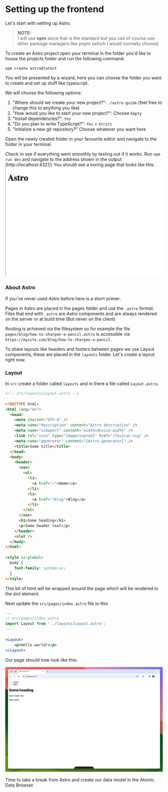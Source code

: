 # Setting up the frontend

Let's start with setting up Astro.

> **NOTE:** </br>
> I will use **npm** since that is the standard but you can of course use other package managers like pnpm (which I would normally choose)

To create an Astro project open your terminal in the folder you'd like to house the projects folder and run the following command:

```
npm create astro@latest
```

You will be presented by a wizard, here you can choose the folder you want to create and set up stuff like typescript.

We will choose the following options:

1. "Where should we create your new project?": `./astro-guide` (feel free to change this to anything you like)
2. "How would you like to start your new project?": Choose `Empty`
3. "Install dependencies?": `Yes`
4. "Do you plan to write TypeScript?": `Yes` > `Strict`
5. "Initialize a new git repository?" Choose whatever you want here

Open the newly created folder in your favourite editor and navigate to the folder in your terminal.

Check to see if everything went smoothly by testing out if it works. Run `npm run dev` and navigate to the address shown in the output (http://localhost:4321/)
You should see a boring page that looks like this:
![Astro](img/3-1.webp)

### About Astro

If you've never used Astro before here is a short primer:

Pages in Astro are placed in the pages folder and use the `.astro` format.
Files that end with `.astro` are Astro components and are always rendered on the server or at build time (But never on the client)

Routing is achieved via the filesystem so for example the file `pages/blog/how-to-sharpen-a-pencil.astro` is accessible via `https://mysite.com/blog/how-to-sharpen-a-pencil`.

To share layouts like headers and footers between pages we use Layout components, these are placed in the `layouts` folder. Let's create a layout right now.

### Layout

In `src` create a folder called `layouts` and in there a file called `Layout.astro`.

```html
<!-- src/layouts/Layout.astro -->

<!DOCTYPE html>
<html lang="en">
  <head>
    <meta charset="UTF-8" />
    <meta name="description" content="Astro description" />
    <meta name="viewport" content="width=device-width" />
    <link rel="icon" type="image/svg+xml" href="/favicon.svg" />
    <meta name="generator" content="{Astro.generator}" />
    <title>Some title</title>
  </head>
  <body>
    <header>
      <nav>
        <ul>
          <li>
            <a href="/">Home</a>
          </li>
          <li>
            <a href="/blog">Blog</a>
          </li>
        </ul>
      </nav>
      <h1>Some heading</h1>
      <p>Some header text</p>
    </header>
    <slot />
  </body>
</html>

<style is:global>
  body {
    font-family: system-ui;
  }
</style>
```

This bit of html will be wrapped around the page which will be rendered in the slot element.

Next update the `src/pages/index.astro` file to this

```jsx
---
// src/pages/index.astro
import Layout from '../layouts/Layout.astro';
---

<Layout>
	<p>Hello world!</p>
</Layout>
```

Our page should now look like this:

![Browser with a basic webpage](img/3-2.webp)

Time to take a break from Astro and create our data model in the Atomic Data Browser.
